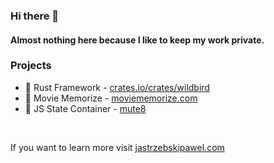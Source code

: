 ### Hi there 👋

#### Almost nothing here because I like to keep my work private. 

### Projects
- 🦀 Rust Framework - [crates.io/crates/wildbird](https://crates.io/crates/wildbird)
- 💬 Movie Memorize - [moviememorize.com](https://moviememorize.com/home)
- 🎱 JS State Container - [mute8](https://paweljastrzebski.github.io/mute8/)

<br />

If you want to learn more visit [jastrzebskipawel.com](https://jastrzebskipawel.com)



<!--
**PawelJastrzebski/PawelJastrzebski** is a ✨ _special_ ✨ repository because its `README.md` (this file) appears on your GitHub profile.

Here are some ideas to get you started:

- 🔭 I’m currently working on ...
- 🌱 I’m currently learning ...
- 👯 I’m looking to collaborate on ...
- 🤔 I’m looking for help with ...
- 💬 Ask me about ...
- 📫 How to reach me: ...
- 😄 Pronouns: ...
- ⚡ Fun fact: ...
-->
